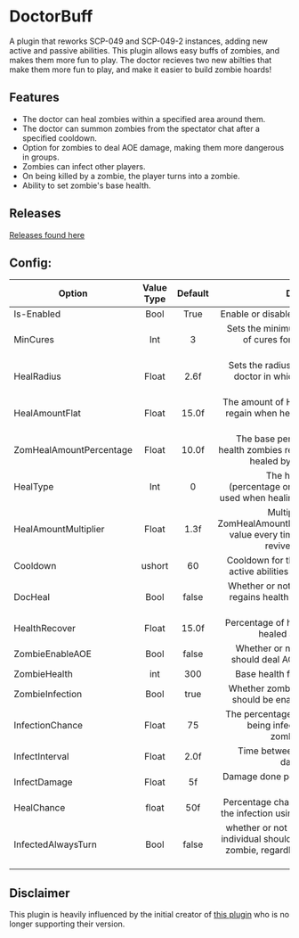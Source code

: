 # DoctorBuff
A plugin that reworks SCP-049 and SCP-049-2 instances, adding new active and passive abilities. This plugin allows easy buffs of zombies, and makes them more fun to play. The doctor recieves two new abilties that make them more fun to play, and make it easier to build zombie hoards!

## Features
* The doctor can heal zombies within a specified area around them.
* The doctor can summon zombies from the spectator chat after a specified cooldown.
* Option for zombies to deal AOE damage, making them more dangerous in groups.
* Zombies can infect other players.
* On being killed by a zombie, the player turns into a zombie.
* Ability to set zombie's base health.

## Releases
[Releases found here](https://github.com/harry2512tea/DoctorBuff/releases)

## Config:
| Option | Value Type | Default | Description |
| ------ | :--------: | :-----: | ----------: |
| Is-Enabled | Bool | True | Enable or disable the plugin |
| MinCures | Int | 3 | Sets the minimum number of cures for abilities to activate |
| HealRadius | Float | 2.6f | Sets the radius aroundthe doctor in which zombies heal |
| HealAmountFlat | Float | 15.0f | The amount of HP zombies regain when healed by the doctor |
| ZomHealAmountPercentage | Float | 10.0f | The base percentage of health zombies regain when healed by the doctor |
| HealType | Int | 0 | The healing type (percentage or base rate) used when healing zombies |
| HealAmountMultiplier | Float | 1.3f | Multiplier for the ZomHealAmountPercentage value every time a Doctor revives someone |
| Cooldown | ushort | 60 | Cooldown for the doctor's active abilities in seconds |
| DocHeal | Bool | false | Whether or not the doctor regains health after every revive |
| HealthRecover | Float | 15.0f | Percentage of health to be healed after revive |
| ZombieEnableAOE | Bool | false | Whether or not zombies should deal AOE damage |
| ZombieHealth | int | 300 | Base health for zombies |
| ZombieInfection | Bool | true | Whether zombie infection should be enabled or not |
| InfectionChance | Float | 75 | The percentage chance of being infected after a zombie hits you |
| InfectInterval | Float | 2.0f | Time between infection damage ticks |
| InfectDamage | Float | 5f | Damage done per infection tick |
| HealChance | float | 50f | Percentage chance to cure the infection using a medkit |
| InfectedAlwaysTurn | Bool | false | whether or not an infected individual should turn into a zombie, regardless of how they die |

## Disclaimer
This plugin is heavily influenced by the initial creator of [this plugin](https://github.com/rby-blackruby/DocRework/tree/master) who is no longer supporting their version.
